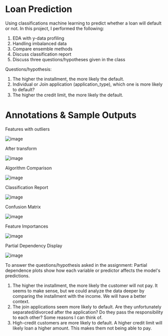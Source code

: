 # Loan Prediction
Using classifications machine learning to predict whether a loan will default or not. 
In this project, I performed the following:
1) EDA with y-data profiling
2) Handling imbalanced data
3) Compare ensemble methods
4) Discuss classification report
5) Discuss three questions/hypotheses given in the class

Questions/hypothesis:
1) The higher the installment, the more likely the default.
2) Individual or Join application (application_type), which one is more likely to default?
3) The higher the credit limit, the more likely the default.

# Annotations & Sample Outputs

Features with outliers

 ![image](https://github.com/mahdiwf/loan-prediction/assets/163992115/ce916150-8a65-4b75-983d-966b831ebb57)

After transform

 ![image](https://github.com/mahdiwf/loan-prediction/assets/163992115/6c458a16-babb-4159-af69-5f8d667d4d3a)

Algorithm Comparison

 ![image](https://github.com/mahdiwf/loan-prediction/assets/163992115/323e2466-590d-4be6-a1e4-7d0058fff21a)

Classification Report

 ![image](https://github.com/mahdiwf/loan-prediction/assets/163992115/b22fad73-04b7-4176-b3cd-0ac1fa666073)

Confusion Matrix

 ![image](https://github.com/mahdiwf/loan-prediction/assets/163992115/031f737c-a2e1-42e9-91fc-bbad9210db3e)

Feature Importances

 ![image](https://github.com/mahdiwf/loan-prediction/assets/163992115/086c0ae4-7931-4876-85b9-1f921bd85278)

Partial Dependency Display

 ![image](https://github.com/mahdiwf/loan-prediction/assets/163992115/f69cbc13-5f54-4879-a4f9-2811ddc5c7ca)

To answer the questions/hypothesis asked in the assignment:
Partial dependence plots show how each variable or predictor affects the model's predictions.
1) The higher the installment, the more likely the customer will not pay. It seems to make sense, but we could analyze the data deeper by comparing the installment with the income. We will have a better context.
2) The join applications seem more likely to default. Are they unfortunately separated/divorced after the application? Do they pass the responsibility to each other? Some reasons I can think of.
3) High-credit customers are more likely to default. A higher credit limit will likely loan a higher amount. This makes them not being able to pay.
   
